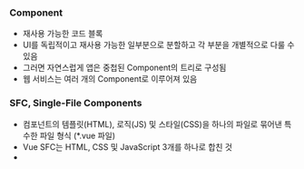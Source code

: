 ### Component
- 재사용 가능한 코드 블록
- UI를 독립적이고 재사용 가능한 일부분으로 분할하고 각 부분을 개별적으로 다룰 수 있음
- 그러면 자연스럽게 앱은 중첩된 Component의 트리로 구성됨
- 웹 서비스는 여러 개의 Component로 이루어져 있음


### SFC, Single-File Components
- 컴포넌트의 템플릿(HTML), 로직(JS) 및 스타일(CSS)을 하나의 파일로 묶어낸 특수한 파일 형식 (*.vue 파일)
- Vue SFC는 HTML, CSS 및 JavaScript 3개를 하나로 합친 것
- <template>, <script> 및 <style> 블록은 하나의 파일에서 컴포넌트의 뷰, 로직 및 스타일을 캡슐화하고 배치



### SFC 문법 개요
- 각 *.vue 파일은 세 가지 유형의 최상위 언어 블록 <template>, <script>, <style> 으로 구성됨
- 언어 블록의 작성 순서는 상관 없으나 일반적으로 template -> script -> style 순서로 작성
- 언어 블록
    - <template> - 각 *.vue 파일은 최상위 <template> 블록을 하나만 포함할 수 있음
    - <script setup> - 각 *.vue 파일은 하나의 <script setup> 블록만 포함할 수 있음(일반 <script> 제외)
    - 컴포넌트의 setup() 함수로 사용되며 컴포넌트의 각 인스턴스에 대해 실행
    - <style scope> - *.vue 파일에는 여러 <style> 태그가 포함될 수 있음
    - scoped가 지정되면 CSS는 현재 컴포넌트에만 적용

### 컴포넌트 사용하기
- https://play.vuejs.org/ 에서 Vue 컴포넌트 코드 작성 및 미리보기
- Vue SFC는 컴파일러를 통해 컴파일 된 후 빌드 되어야 함
- 실제 프로젝트에서는 일반적으로 SFC 컴파일러를 Vite와 같은 공식 빌드 도구를 사용해 사용


## SFC build tool (Vite)

### Vite
- 프론트 엔드 개발 도구
- 빠른 개발 환경을 위한 빌드 도구와 개발 서버를 제공
- https://vitejs.dev/

### NPM, Node Package Manager
- Node.js의 기본 패키지 관리자

### node.js
- Chrome의 V8 JavaScript 엔진을 기반으로 하는 Server-Side 실행 환경
- 기존 브라우저 안에서만 동작할 수 있었던 JavaScript를 브라우저가 아닌 서버 측에서도 실행할 수 있게 함
- NPM을 활용해 수많은 오픈 소스 패키지와 라이브러리를 제공하여 개발자들이 손쉽게 코드를 공유하고 재사용할 수 있게 함

### Vite 프로젝트 구조

#### node_modules
- 가상환경과 비슷한 역할, venv
- Node.js 프로젝트에서 사용되는 외부 패키지들이 저장되는 디렉토리
- 프로젝트의 의존성 모듈을 저장하고 관리하는 공간
- 프로젝트가 실행될 때 필요한 라이브러리와 패키지들을 포함
- .gitignore에 작성됨

#### package-lock.json
- 패키지들의 실제 설치 버전, 의존성 관계, 하위 패키지 등을 포함하여 패키지 설치에 필요한 모든 정보를 포함
- 패키지들의 정확한 버전을 보장하여, 여러 개발자가 협업하거나 서버 환경에서 일관성 있는 의존성을 유지하는 데 도움을 줌
- npm install 명령을 통해 패키지를 설치할 때, 명시된 버전과 의존성을 기반으로 설치

#### package.json
- 프로젝트의 메타 정보와 의존성 패키지 목록을 포함
- 프로젝트의 이름, 버전, 작성자, 라이선스 등과 같은 메타 정보를 정의
- package-lock.json과 함께 프로젝트의 의존성을 관리하고, 버전 충돌 및 일관성을 유지하는 역할

#### public 디렉토리
- 주로 다음 정적 파일을 위치 시킴
    - 소스코드에서 참조되지 않는
    - 항상 같은 이름을 갖는
    - import 할 필요 없는
- 항상 root 절대 경로를 사용하여 참조
    - public/icon.png는 소스 코드에서 /icon.png로 참조 할 수 있음
- https://vitejs.dev/guide/assets.html#the-public-directory

#### src 디렉토리
- 프로젝트의 주요 소스코드를 포함하는 곳
- 컴포넌트, 스타일, 라우팅 등 프로젝트의 핵심 코드를 관리
- src/assets
    - 프로젝트 내에서 사용되는 자원 (이미지, 폰트, 스타일 시트 등)을 관리
    - 컴포넌트 자체에서 참조하는 내부 파일을 저장하는데 사용
    - 컴포넌트가 아닌 곳에서는 public 디렉토리에 위치한 파일을 사용
- src/components
    - Vue 컴포넌트들을 작성하는 곳
- src/App.vue
    - Vue 앱의 최상위 Root 컴포넌트
    - 다른 하위 컴포넌트들을 포함
    - 애플리케이션 전체의 레이아웃과 공통적인 요소를 정의
- src/main.js
    - Vue 인스턴스를 생성하고, 애플리케이션을 초기화하는 역할
    - 필요하느 라이브러리를 import 하고 전역 설정을 수행
- index.html
    - Vue 앱의 기본 HTML 파일
    - 앱의 진입점 (entry point)
    - Root 컴포넌트인 App.vue가 해당 페이지에 마운트(mount) 됨
        - Vue 앱이 SPA인 이유
    - 필요한 스타일 시트, 스크립트 등의 외부 리소스를 로드 할 수 있음 (ex. bootstrap CDN)

### Module
- 프로그램을 구성하는 독립적인 코드 블록 (*.js 파일)
- 개발하는 애플리케이션의 크기가 커지고 복잡해지면서 파일 하나에 모든 기능을 담기가 어려워 짐
- 따라서 자연스럽게 파일을 여러 개로 분리하여 관리를 하게 되었고, 이때 분리된 파일 각각이 모듈(module) 즉, js 파일 하나가 하나의 모듈
- 모듈의 수가 많아지고 라이브러리 혹은 모듈 간의 의존성(연결성)이 깊어지면서 특정한 곳에서 발생한 문제가 어떤 모듈 간의 문제인지 파악하기 어려워 짐
- 복잡하고 깊은 모듈의 의존성 문제를 해결하기 위한 도구가 필요 -> Bundler

### Bundler
- 여러 모듈과 파일을 하나(혹은 여러 개)의 번들로 묶어 최적화하여 애플리케이션에서 사용할 수 있게 만들어주는 도구
- 의존성 관리, 코드 최적화, 리소스 관리 등
- Bundler가 하는 작업을 Bundling이라 함
- Vite는 Rollup이라는 Bundler를 사용하며 개발자가 별도로 기타 환경설정에 신경 쓰지 않도록 모두 설정해두고 있음


## Vue Component

### 사전 준비
1. 초기에 생성된 모든 컴포넌트 삭제 (App.vue 제외)
2. App.vue 코드 초기화

### 1. 컴포넌트 파일 생성
- MyComponent.vue 생성
- vbase-3-setup 사용
```
<!-- MyComponent.vue -->

<template>
  <div>
    <h2>MyComponent</h2>
  </div>
</template>

<script setup>
</script>
```

### 2. 컴포넌트 등록
- App 컴포넌트에 MyComponent를 등록
- App(부모) - MyComponent(자식) 관계 형성
- **@ - 'src/'** 경로를 뜻하는 약어
```
<!-- App.vue -->

<template>
  <h1>App.vue</h1>
  <MyComponent />
</template>

<script setup>
// import MyComponent from './components/MyComponent.vue'
// import MyComponent from '/src/components/MyComponent.vue'
import MyComponent from '@/components/MyComponent.vue'
</script>
```


## virtual DOM
- 가상의 DOM을 메모리에 저장하고 실제 DOM과 동기화하는 프로그래밍 개념
- 실제 DOM과의 변경 사항 비교를 통해 변경된 부분만 실제 DOM에 적용하는 방식
- 웹 애플리케이션의 성능을 향상 시키기 위한 Vue의 내부 렌더링 기술

### 장점
- 효율성: 실제 DOM 조작을 최소화하고, 변경된 부분만 업데이틑하여 성능을 향상
- 반응성: 데이터의 변경을 감지하고, Virtual DOM을 효율적으로 갱신하여 UI를 자동으로 업데이트
- 추상화: 개발자는 실제 DOM 조작을 Vue에게 맡기고 컴포넌트와 템플릿을 활용하는 추상화된 프로그래밍 방식으로 원하는 UI 구조를 구성하고 관리할 수 있음

### 주의사항
- 실제 DOM에 직접 접근하지 말 것
    - JavaScript에서 사용하는 DOM 접근 관련 메서드 사용 금지
    - querySelector, createElement, addEventListener 등
- Vue의 ref와 Lifecycle Hooks 함수를 사용해 간접적으로 접근하여 조작할 것

### 직접 DOM 엘리먼트에 접근해야 하는 경우
- ref 속성을 사용하여 특정 DOM 엘리먼트에 직접적인 참조를 얻을 수 있음
```
<template>
  <input ref="input">
</template>

<script setup>
import { ref, onMounted } from 'vue'

// 변수명은 템플릿 ref 값과 일치해야 함
const input = ref(null)

onMounted(() => {
    console.log(input.valve) // <input>
})
</script>
```

### Composition API
- import 해서 가져온 API 함수들을 사용하여 컴포넌트의 로직을 정의
- Vue3 에서의 권장 방식
```
<template>
  <button @click="increment">{{ count }}</button>
</template>

<template>
  <button @click="increment">{{ count }}</button>
</template>

<script setup>
import { ref, onMounted } from 'vue'

const count = ref(0)

function increment() {
    count.value++
}

onMounted(() => {
    console.log(`숫자 세기의 초기값은 ${ count.value }`)
})
</script>
```

### Option API
- data, methods 및 mounted 같은 객체를 사용하여 컴포넌트의 로직을 정의
- Vue2 에서의 권장 방식
```
<template>
  <button @click="increment">{{ count }}</button>
</template>
<script setup>
export default {
    data() {
        return {
            count: 0
        }
    }
},

methods: {
    increment() {
        this.count++
    }
},

mounted() {
    console.log(`숫자 세기의 초기값은 ${ this.count }`)
}
</script>
```

### API 별 권장 사항
- Composition API + SFC
    - 규모가 있는 앱의 전체를 구축하려는 경우
- Option API
    - 빌드 도구를 사용하지 않거나 복잡성이 낮은 프로젝트에서 사용하려는 경우
- https://vuejs.org/guide/extras/composition-api-faq.html


### Scaffolding (스캐폴딩)
- 새로운 프로젝트나 모듈을 시작하기 위해 초기 구조와 기본 코드를 자동으로 생성하는 과정
- 개발자들이 프로젝트를 시작하는 데 도움을 주는 틀이나 기반을 제공하는 작업
- 초기 설정, 폴더 구조, 파일 템플릿, 기본 코드 등을 자동으로 생성하여 개발자가 시작할 때 시간과 노력을 절약하고 일관된 구조를 유지할 수 있도록 도와줌


## 수업 자료
- https://edu.ssafy.com/data/upload_files/crossUpload/openLrn/ebook/unzip/A2023110214093181900/index.html
